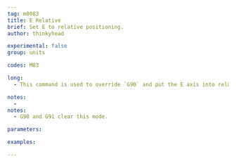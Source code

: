 ```yaml
---
tag: m0083
title: E Relative
brief: Set E to relative positioning.
author: thinkyhead

experimental: false
group: units

codes: M83

long:
  - This command is used to override `G90` and put the E axis into relative mode independent of the other axes.

notes:
  - 
notes:
  - G90 and G91 clear this mode.

parameters:

examples:

---
```


